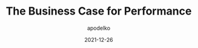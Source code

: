---
author: apodelko
date: 2021-12-26
publisher: perfplanet
tags:
  - performance
  - meta
target_url: https://calendar.perfplanet.com/2021/the-business-case-for-performance/
title: The Business Case for Performance
---